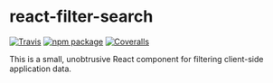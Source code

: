 # react-filter-search

[![Travis][build-badge]][build]
[![npm package][npm-badge]][npm]
[![Coveralls][coveralls-badge]][coveralls]

This is a small, unobtrusive React component for filtering client-side application data.

[build-badge]: https://img.shields.io/travis/joehdodd/react-filter-search/master.png?style=flat-square
[build]: https://travis-ci.org/joehdodd/react-filter-search

[npm-badge]: https://img.shields.io/npm/v/npm-package.png?style=flat-square
[npm]: https://www.npmjs.org/package/react-filter-search

[coveralls-badge]: https://img.shields.io/coveralls/joehdodd/react-filter-search/master.png?style=flat-square
[coveralls]: https://coveralls.io/github/joehdodd/react-filter-search
